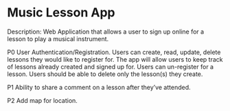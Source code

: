 # Music Lesson App

Description: Web Application that allows a user to sign up online for a lesson to play a musical instrument.

P0 User Authentication/Registration. Users can create, read, update, delete lessons they would like to register for. The app will allow users to keep track of lessons already created and signed up for. 
Users can un-register for a lesson. Users should be able to delete only the lesson(s) they create.

P1 Ability to share a comment on a lesson after they’ve attended.

P2 Add map for location.
